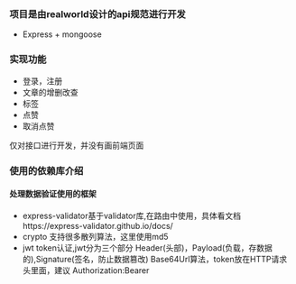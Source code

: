 ### 项目是由realworld设计的api规范进行开发

+ Express + mongoose

### 实现功能

+ 登录，注册
+ 文章的增删改查
+ 标签
+ 点赞
+ 取消点赞

仅对接口进行开发，并没有画前端页面
### 使用的依赖库介绍
#### 处理数据验证使用的框架
+ express-validator基于validator库,在路由中使用，具体看文档https://express-validator.github.io/docs/
+ crypto 支持很多散列算法，这里使用md5
+ jwt token认证,jwt分为三个部分 Header(头部)，Payload(负载，存数据的),Signature(签名，防止数据篡改)  Base64Url算法，token放在HTTP请求头里面，建议 Authorization:Bearer<token>